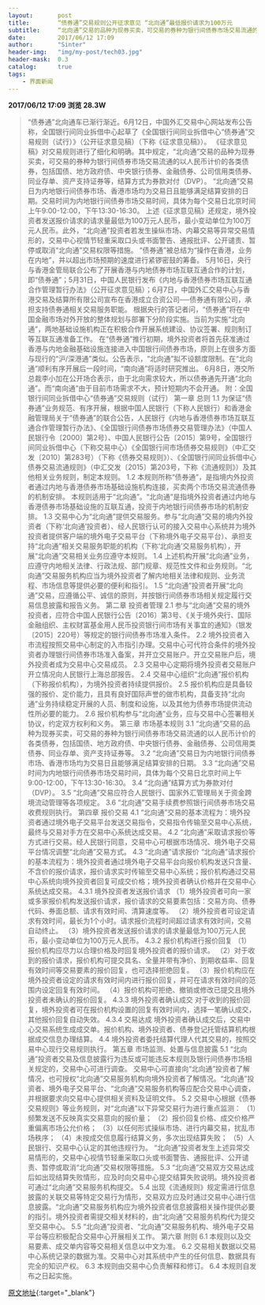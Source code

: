 ```yaml
---
layout:       post
title:        “债券通”交易规则公开征求意见 “北向通”最低报价请求为100万元
subtitle:     “北向通”交易的品种为现券买卖，可交易的券种为银行间债券市场交易流通的以人民币计价的各类债券。
date:         2017/06/12 17:09
author:       "Sinter"
header-img:   "img/my-post/tech03.jpg"
header-mask:  0.3
catalog:      true
tags:
    - 界面新闻
---
```


**2017/06/12 17:09**  **浏览 28.3W**

> “债券通”北向通车已渐行渐近。6月12日，中国外汇交易中心网站发布公告称，全国银行间同业拆借中心起草了《全国银行间同业拆借中心“债券通”交易规则（试行）》（公开征求意见稿）（下称《征求意见稿》）。
《征求意见稿》对交易规则进行了细化和明确。其中规定，“北向通”交易的品种为现券买卖，可交易的券种为银行间债券市场交易流通的以人民币计价的各类债券，包括国债、地方政府债、中央银行债券、金融债券、公司信用类债券、同业存单、资产支持证券等，结算方式为券款对付（DVP）。
“北向通”交易日为内地银行间债券市场、香港市场均为交易日且能够满足结算安排的日期。交易时间为内地银行间债券市场交易时间，具体为每个交易日北京时间上午9:00-12:00，下午13:30-16:30。
上述《征求意见稿》还规定，境外投资者发送报价请求的请求量最低为100万元人民币，最小变动单位为100万元人民币。此外，“北向通”投资者若发生操纵市场、内幕交易等异常交易情形的，交易中心视情节轻重采取口头或书面警告、通报批评、公开谴责、暂停或取消“北向通”交易权限等措施。
“债券通”被总结为“操作在香港，业务在内地”，并以超出市场预期的速度进行紧锣密鼓的筹备。
5月16日，央行与香港金管局联合公布了开展香港与内地债券市场互联互通合作的计划，即“债券通”；5月31日，中国人民银行发布《内地与香港债券市场互联互通合作管理暂行办法》（公开征求意见稿）；6月7日，中国外汇交易中心与香港交易及结算所有限公司宣布在香港成立合资公司──债券通有限公司，承担支持债券通相关交易服务职能。
根据央行的答记者问，“债券通”将在中国金融市场对外开放的整体规划与部署下分阶段实施。当前为实施“北向通”，两地基础设施机构正在积极合作开展系统建设、协议签署、规则制订等互联互通准备工作。
在“债券通”推行初期，境外投资者将首先获准通过香港与内地金融基础设施连接进入中国银行间债券市场，原则上在很多方面与现行的“沪/深港通”类似。公告表示，“北向通”拟不设额度限制。在“北向通”顺利有序开展后一段时间，“南向通”将适时研究推出。
6月8日，港交所总裁李小加在公开场合表示，由于北向需求较大，所以债券通先开通“北向通”。而“南向通”由于目前市场需求不大，预计短期内不会开通。
附：全国银行间同业拆借中心“债券通”交易规则（试行）
第一章 总则
1.1 为保证“债券通”业务规范、有序开展，根据中国人民银行（下称人民银行）和香港金融管理局关于“债券通”的联合公告，人民银行《内地与香港债券市场互联互通合作管理暂行办法》、《全国银行间债券市场债券交易管理办法》（中国人民银行令〔2000〕第2号）、中国人民银行公告〔2015〕第9号，全国银行间同业拆借中心（下称交易中心）《全国银行间市场债券交易规则》（中汇交发〔2010〕第283号）（下称《债券交易规则》）、《全国银行间同业拆借中心债券交易流通规则》（中汇交发〔2015〕第203号，下称《流通规则》）及其他相关业务规则，制定本规则。
1.2 本规则所称“债券通”，是指境内外投资者通过内地与香港债券市场基础设施机构连接，买卖两个市场交易流通债券的机制安排。
本规则适用于“北向通”。“北向通”是指境外投资者通过内地与香港债券市场基础设施的互联互通，投资于内地银行间债券市场的机制安排。
1.3 交易中心为“北向通”提供交易服务。参与“北向通”交易的境内外投资者（下称‘北向通’投资者）、经人民银行认可的接入交易中心系统并为境外投资者提供客户端的境外电子交易平台（下称境外电子交易平台）、承担支持“北向通”相关交易服务职能的机构（下称‘北向通’交易服务机构），开展“北向通”交易相关业务应遵守本规则。
1.4 上述机构开展“北向通”业务，应遵守内地相关法律、行政法规、部门规章、规范性文件和业务规则。“北向通”交易服务机构应当为境外投资者了解内地相关法律和规则、业务流程、市场信息等提供必要的便利和指引。
1.5 “北向通”投资者开展“北向通”交易，应遵循公平、诚信的原则，并按银行间债券市场相关规定履行交易信息披露和报告义务。
第二章 投资者管理
2.1 参与“北向通”交易的境外投资者，应符合中国人民银行公告〔2016〕第3号、《关于境外央行、国际金融组织、主权财富基金用人民币投资银行间市场有关事宜的通知》（银发〔2015〕220号）等规定的银行间债券市场准入条件。
2.2 境外投资者入市流程按照交易中心制定的入市指引办理。交易中心可代符合条件的境外投资者办理银行间债券市场准入备案，并开立交易账户。开立交易账户后，境外投资者成为交易中心交易成员。
2.3 交易中心定期将境外投资者交易账户开立情况向人民银行上海总部报告。
2.4 交易中心组织“北向通”报价机构（下称报价机构），为境外投资者持续提供报价。
2.5 报价机构应是具备较强的报价、定价能力，且具有良好国际声誉的做市机构，具备支持“北向通”业务持续稳定开展的人员、制度和设施，以及其他为债券市场提供流动性所必要的能力。
2.6 报价机构参与“北向通”业务，应与交易中心签署相关协议，约定双方权利和义务。
第三章 市场基本规则
3.1 “北向通”交易的品种为现券买卖，可交易的券种为银行间债券市场交易流通的以人民币计价的各类债券，包括国债、地方政府债、中央银行债券、金融债券、公司信用类债券、同业存单、资产支持证券等。
3.2 “北向通”交易日为内地银行间债券市场、香港市场均为交易日且能够满足结算安排的日期。
3.3 “北向通”交易时间为内地银行间债券市场交易时间，具体为每个交易日北京时间上午9:00-12:00，下午13:30-16:30。
3.4 “北向通”结算方式为券款对付（DVP）。
3.5 “北向通”交易应符合人民银行、国家外汇管理局关于资金跨境流动管理等各项规定。
3.6 “北向通”交易手续费参照银行间债券市场交易收费规则执行。
第四章 报价交易
4.1 “北向通”交易的基本流程为：境外投资者通过境外电子交易平台发送交易指令，交易指令传输至交易中心系统，最终与交易对手方在交易中心系统达成交易。
4.2 “北向通”采取请求报价等方式进行交易。经人民银行同意，交易中心可根据市场情况、境外电子交易平台情况调整“北向通”交易方式。
4.3 “北向通”请求报价
“北向通”请求报价的基本流程为：境外投资者通过境外电子交易平台向报价机构发送只含量、不含价的报价请求，报价请求实时传输至交易中心系统；报价机构通过交易中心系统向境外投资者回复可成交价格；境外投资者确认价格并在交易中心系统达成交易。
4.3.1 境外投资者发送报价请求
（1）境外投资者可向一家或多家报价机构发送报价请求，报价请求的交易要素包括：交易方向、债券代码、券面总额、请求有效时间、清算速度等。
（2）境外投资者可设定请求有效时间，最长为1个小时。请求报价流程时间超过请求有效时间，交易自动终止。
（3）境外投资者发送报价请求的请求量最低为100万元人民币，最小变动单位为100万元人民币。
4.3.2 报价机构进行报价回复
（1）报价机构应尽力以合理价格及时回复境外投资者的报价请求。
（2）对于收到的报价请求，报价机构可提交具名、全量并带有净价、到期收益率、回复有效时间等交易要素的报价回复，也可选择拒绝回复。
（3）报价机构应在境外投资者设定的请求有效时间内进行报价回复，并可在请求有效时间的范围内设定回复有效时间。
（4）报价机构可拒绝、撤销或修改已提交且境外投资者未确认的报价回复。
4.3.3 境外投资者确认成交
对于收到的报价回复，境外投资者可在报价机构设置的回复有效时间内，选择一笔确认成交，其他报价回复自动失效。
4.3.4 交易达成
境外投资者确认成交后，交易中心交易系统生成成交单。报价机构、境外投资者、债券登记托管结算机构根据成交信息办理结算。
4.4 境外投资者委托结算代理人代其交易的，按照交易中心现行交易规则执行。
第五章 市场监测、处置与信息披露
5.1 “北向通”投资者交易及信息披露行为违反或可能违反本规则及银行间债券市场相关规定的，交易中心可进行调查。
交易中心可直接向“北向通”投资者了解情况，也可授权“北向通”交易服务机构向境外投资者了解情况。“北向通”投资者、境外电子交易平台、“北向通”交易服务机构等应配合交易中心调查，并根据要求向交易中心提供相关资料及证明文件。
5.2 交易中心根据《债券交易规则》等业务规则，对“北向通”以下异常交易行为进行重点监测：
（1）频繁发送不反映真实交易意向的报价量；
（2）报价回复价格、成交价格严重偏离市场公允价格；
（3）以任何形式操纵市场、进行内幕交易，扰乱市场秩序；
（4）未按成交信息履行结算义务，多次出现结算失败；
（5）人民银行、交易中心认定的其他违规行为。
“北向通”投资者发生上述异常交易情形的，交易中心视情节轻重采取口头或书面警告、通报批评、公开谴责、暂停或取消“北向通”交易权限等措施。
5.3 “北向通”交易双方交易达成后如出现结算失败情形，应及时向交易中心提交结算失败说明。境外投资者可通过“北向通”交易服务机构提交。
5.4 出现《流通规则》规定需进行信息披露的关联交易等特定交易行为情形，交易双方应及时通过交易中心进行信息披露。“北向通”交易服务机构应为境外投资者信息披露相关操作提供必要的指引。境外投资者需提交相关材料的，由“北向通”交易服务机构代为提交至交易中心。
5.5 “北向通”投资者、“北向通”交易服务机构、境外电子交易平台等应积极配合交易中心开展相关工作。
第六章 附则
6.1 本规则以及交易要素、成交单内容等交易相关信息以中文为准。
6.2 交易相关数据以交易中心系统记录的数据为准。交易中心对其系统中产生的任何信息、数据具有完全的知识产权。
6.3 本规则由交易中心负责解释和修订。
6.4 本规则自发布之日起实施。


[原文地址](http://www.jiemian.com/article/1390351.html){:target="_blank"}



